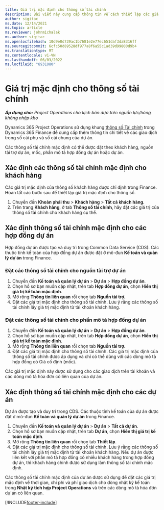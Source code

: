 ```yaml
---
title: Giá trị mặc định cho thông số tài chính
description: Bài viết này cung cấp thông tin về cách thiết lập các giá trị mặc định cho thông số tài chính.
author: sigitac
ms.date: 12/14/2021
ms.topic: article
ms.reviewer: johnmichalak
ms.author: sigitac
ms.openlocfilehash: 10d9e0d739ac1b7681e2e77ec651daf3da8316ff
ms.sourcegitcommit: 6cfc50d89528df977a8f6a55c1ad39d99800d9b4
ms.translationtype: MT
ms.contentlocale: vi-VN
ms.lasthandoff: 06/03/2022
ms.locfileid: "8931080"
---
```

# <a name="financial-dimension-defaults"></a>Giá trị mặc định cho thông số tài chính

_**Áp dụng cho:** Project Operations cho kịch bản dựa trên nguồn lực/hàng không nhập kho_



Dynamics 365 Project Operations sử dụng khung [thông số Tài chính](/dynamics365/finance/general-ledger/financial-dimensions) trong Dynamics 365 Finance để cung cấp thêm thông tin chi tiết về các giao dịch trong sổ cái phụ và sổ cái chung của dự án.

Các thông số tài chính mặc định có thể được đặt theo khách hàng, nguồn tài trợ dự án, mốc, phần mô tả hợp đồng dự án hoặc dự án.

## <a name="define-default-financial-dimensions-for-a-customer"></a>Xác định các thông số tài chính mặc định cho khách hàng

Các giá trị mặc định của thông số khách hàng được chỉ định trong Finance. Hoàn tất các bước sau để thiết lập giá trị mặc định cho thông số.

1. Chuyển đến **Khoản phải thu** > **Khách hàng** > **Tất cả khách hàng**.
2. Trên trang **Khách hàng**, ở tab **Thông số tài chính**, hãy đặt các giá trị của thông số tài chính cho khách hàng cụ thể.

## <a name="define-default-financial-dimensions-for-project-contracts"></a>Xác định thông số tài chính mặc định cho các hợp đồng dự án

Hợp đồng dự án được tạo và duy trì trong Common Data Service (CDS). Các thuộc tính kế toán của hợp đồng dự án được đặt ở mô-đun **Kế toán và quản lý dự án** trong Finance.

### <a name="set-financial-dimensions-for-a-project-funding-source"></a>Đặt các thông số tài chính cho nguồn tài trợ dự án

1. Chuyển đến **Kế toán và quản lý dự án** > **Dự án** > **Hợp đồng dự án**.
2. Chọn hồ sơ bạn muốn cập nhật, trên tab **Hợp đồng dự án**, chọn **Hiển thị giá trị kế toán mặc định**.
3. Mở rộng **Thông tin liên quan** rồi chọn tab **Nguồn tài trợ**.
4. Đặt các giá trị mặc định cho thông số tài chính. Lưu ý rằng các thông số tài chính lấy giá trị mặc định từ tài khoản khách hàng.

### <a name="set-financial-dimensions-for-a-project-contract-line"></a>Đặt các thông số tài chính cho phần mô tả hợp đồng dự án

1. Chuyển đến **Kế toán và quản lý dự án** > **Dự án** > **Hợp đồng dự án**.
2. Chọn hồ sơ bạn muốn cập nhật, trên tab **Hợp đồng dự án**, chọn **Hiển thị giá trị kế toán mặc định**.
3. Mở rộng **Thông tin liên quan** rồi chọn tab **Nguồn tài trợ**.
4. Đặt các giá trị mặc định cho thông số tài chính. Các giá trị mặc định của thông số tài chính được áp dụng và chỉ có thể dùng với các dòng mô tả hợp đồng có Giá cố định (mốc).

Các giá trị mặc định này được sử dụng cho các giao dịch trên tài khoản và các dòng mô tả hóa đơn có liên quan của dự án.

## <a name="define-default-financial-dimensions-for-projects"></a>Xác định thông số tài chính mặc định cho các dự án

Dự án được tạo và duy trì trong CDS. Các thuộc tính kế toán của dự án được đặt ở mô-đun **Kế toán và quản lý dự án** trong Finance.

1. Chuyển đến **Kế toán và quản lý dự án** > **Dự án** > **Tất cả dự án**.
2. Chọn hồ sơ bạn muốn cập nhật, trên tab **Dự án**, chọn **Hiển thị giá trị kế toán mặc định**.
3. Mở rộng **Thông tin liên quan** rồi chọn tab **Thiết lập**.
4. Đặt các giá trị mặc định cho thông số tài chính. Lưu ý rằng các thông số tài chính lấy giá trị mặc định từ tài khoản khách hàng. Nếu dự án được liên kết với phần mô tả hợp đồng có nhiều khách hàng trong hợp đồng dự án, thì khách hàng chính được sử dụng làm thông số tài chính mặc định.

Các thông số tài chính mặc định của dự án được sử dụng để đặt các giá trị mặc định về thời gian, chi phí và phí giao dịch cho dòng nhật ký kế toán trong **Nhật ký tích hợp Project Operations** và trên các dòng mô tả hóa đơn dự án có liên quan.

[!INCLUDE[footer-include](../includes/footer-banner.md)]
